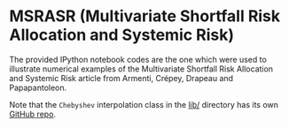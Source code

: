 # MSRASR (Multivariate Shortfall Risk Allocation and Systemic Risk)

The provided IPython notebook codes are the one which were used to
illustrate numerical examples of the Multivariate Shortfall Risk Allocation 
and Systemic Risk article from Armenti, Crépey, Drapeau and Papapantoleon.

Note that the `Chebyshev` interpolation class in the [lib/](/lib) directory
has its own [GitHub repo](https://github.com/yarmenti/multchebfun).